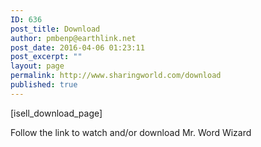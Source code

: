 ```yaml
---
ID: 636
post_title: Download
author: pmbenp@earthlink.net
post_date: 2016-04-06 01:23:11
post_excerpt: ""
layout: page
permalink: http://www.sharingworld.com/download
published: true
---
```

[isell_download_page]

Follow the link to watch and/or download Mr. Word Wizard 
<a href="https://www.youtube.com/watch?v=GKMt21jxMTk&feature=youtu.be"></a>